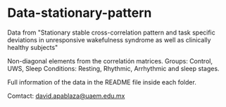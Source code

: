 # Data-stationary-pattern
Data from "Stationary stable cross-correlation pattern and task specific deviations in unresponsive wakefulness syndrome as well as clinically healthy subjects"



Non-diagonal elements from the correlatión matrices.
Groups: Control, UWS, Sleep
Conditions: Resting, Rhythmic, Arrhythmic and sleep stages.

Full information of the data in the README file inside each folder.

Comtact: david.apablaza@uaem.edu.mx
